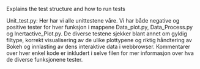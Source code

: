 Explains the test structure and how to run tests

Unit_test.py:
Her har vi alle unittestene våre. Vi har både negative og positive tester for hver funksjon i mappene Data_plot.py, Data_Process.py og Inertactive_Plot.py. De diverse testene sjekker blant annet om gyldig filtype, korrekt visualisering av de ulike plottypene og riktig håndtering av Bokeh og innlasting av dens interaktive data i webbrowser. Kommentarer over hver enkel kode er inkludert i selve filen for mer informasjon over hva de diverse funksjonene tester.